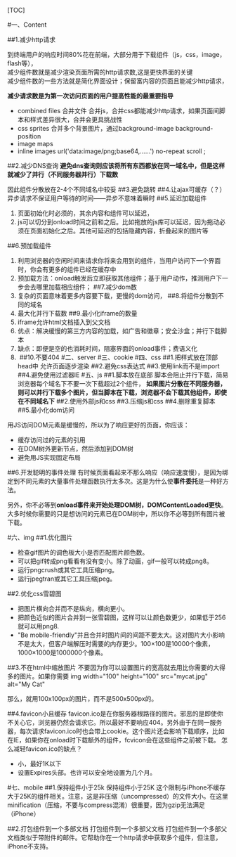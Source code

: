 [TOC]

#一、Content

##1.减少http请求

到终端用户的响应时间80%花在前端，大部分用于下载组件（js，css，image，flash等），
<br>减少组件数就是减少渲染页面所需的http请求数,这是更快界面的关键
<br>减少组件数的一些方法就是简化界面设计；保留富内容的页面且能减少http请求，

**减少请求数是为第一次访问页面的用户提高性能的最重要指导**

* combined files 合并文件 合并js，合并css都能减少http请求，如果页面间脚本和样式差异很大，合并会更具挑战性
* css sprites 合并多个背景图片，通过background-image background-position
* image maps 
* inline images url('data:image/png;base64,......') no-repeat scroll ;

##2.减少DNS查询
**避免dns查询则应该将所有东西都放在同一域名中，但是这样就减少了并行（不同服务器并行）下载数**

因此组件分散放在2-4个不同域名中较妥
##3.避免跳转
##4.让ajax可缓存（？）
异步请求不保证用户等待的时间——异步不意味着瞬时
##5.延迟加载组件


1. 页面初始化时必须的，其余内容和组件可以延迟，
2. js可以切分到onload时间之前和之后。比如拖放的js库可以延迟，因为拖动必须在页面初始化之后。其他可延迟的包括隐藏内容，折叠起来的图片等

##6.预加载组件
1. 利用浏览器的空闲时间来请求你将来会用到的组件，当用户访问下一个界面时，你会有更多的组件已经在缓存中
2. 预加载方法：onload触发后立即获取其他组件；基于用户动作，推测用户下一步会去哪里加载相应组件；
##7.减少dom数
1. 复杂的页面意味着更多内容要下载，更慢的dom访问，
##8.将组件分散到不同的域名
1. 最大化并行下载数
##9.最小化iframe的数量
1. iframe允许html文档插入到父文档
2. 优点：解决缓慢的第三方内容的加载，如广告和徽章；安全沙盒；并行下载脚本
3. 缺点：即便是空的也消耗时间，阻塞界面的onload事件；费语义化
4. ​
##10.不要404
#二、server
#三、cookie
#四、css
##1.把样式放在顶部head中
允许页面逐步渲染
##2.避免css表达式
##3.使用link而不是import
##4.避免使用过滤器IE
#五、js
##1.脚本放在底部
脚本会阻止并行下载，简易浏览器每个域名下不要一次下载超过2个组件，
**如果图片分散在不同服务器，则可以并行下载多个图片，但当脚本在下载，浏览器不会下载其他组件，即使在不同域名下**
##2.使用外部js和css
##3.压缩js和css
##4.删除重复脚本
##5.最小化dom访问

用JS访问DOM元素是缓慢的，所以为了响应更好的页面，你应该：

* 缓存访问过的元素的引用
* 在DOM树外更新节点，然后添加到DOM树
* 避免用JS实现固定布局


##6.开发聪明的事件处理
有时候页面看起来不那么响应（响应速度慢），是因为绑定到不同元素的大量事件处理函数执行太多次。这是为什么使**事件委托**是一种好方法。

另外，你不必等到**onload事件来开始处理DOM树，DOMContentLoaded更快**。大多时候你需要的只是想访问的元素已在DOM树中，所以你不必等到所有图片被下载。

#六、img
##1.优化图片

* 检查gif图片的调色板大小是否匹配图片颜色数。
* 可以把gif转成png看看有没有变小。除了动画，gif一般可以转成png8。
* 运行pngcrush或其它工具压缩png。
* 运行jpegtran或其它工具压缩jpeg。


##2.优化css雪碧图


* 把图片横向合并而不是纵向，横向更小。
* 把颜色近似的图片合并到一张雪碧图，这样可以让颜色数更少，如果低于256就可以用png8.
* "Be mobile-friendly"并且合并时图片间的间距不要太大。这对图片大小影响不是太大，但客户端解压时需要的内存更少。100×100是10000个像素，1000×1000是1000000个像素。

##3.不在html中缩放图片
不要因为你可以设置图片的宽高就去用比你需要的大得多的图片。如果你需要
	img width="100" height="100" src="mycat.jpg" alt="My Cat" 

那么，就用100x100px的图片，而不是500x500px的。

##4.favicon小且缓存
favicon.ico是在你服务器根路径的图片。邪恶的是即使你不关心它，浏览器仍然会请求它。所以最好不要响应404。另外由于在同一服务器，每次请求favicon.ico时也会带上cookie。这个图片还会影响下载顺序，比如在IE，如果你在onload时下载额外的组件，fcvicon会在这些组件之前被下载。
怎么减轻favicon.ico的缺点？

* 小，最好1K以下
* 设置Expires头部。也许可以安全地设置为几个月。


#七、mobile
##1.保持组件小于25k
保持组件小于25K
这个限制与iPhone不缓存大于25K的组件相关。注意，这是非压缩（uncompressed）的文件大小。在这里minification（压缩，不要与compress混淆）很重要，因为gzip无法满足（iPhone）

##2.打包组件到一个多部文档
打包组件到一个多部父文档
打包组件到一个多部父文档类似于带附件的邮件。它帮助你在一个http请求中获取多个组件，但注意，iPhone不支持。
